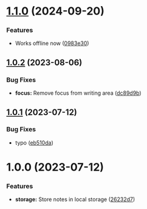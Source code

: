# [1.1.0](https://github.com/ff6347/notepad/compare/v1.0.2...v1.1.0) (2024-09-20)


### Features

* Works offline now ([0983e30](https://github.com/ff6347/notepad/commit/0983e30dea461673e6ba659719d312d485545cf0))

## [1.0.2](https://github.com/ff6347/notepad/compare/v1.0.1...v1.0.2) (2023-08-06)


### Bug Fixes

* **focus:** Remove focus from writing area ([dc89d9b](https://github.com/ff6347/notepad/commit/dc89d9b10a119f127f2605943b1c14698cfe0e2c))

## [1.0.1](https://github.com/ff6347/notepad/compare/v1.0.0...v1.0.1) (2023-07-12)


### Bug Fixes

* typo ([eb510da](https://github.com/ff6347/notepad/commit/eb510da178481711d5f81e64cce3e492ec211c2b))

# 1.0.0 (2023-07-12)


### Features

* **storage:** Store notes in local storage ([26232d7](https://github.com/ff6347/notepad/commit/26232d7070bc7f48dfd3bc31d8851e97fa04a8f9))
